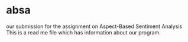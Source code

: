 # absa
our submission for the assignment on Aspect-Based Sentiment Analysis
This is a read me file which has information about our program.
